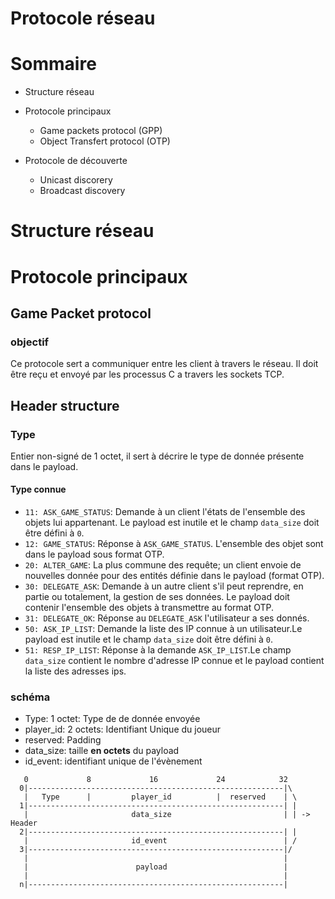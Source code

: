 # Protocole réseau 

# Sommaire
- Structure réseau
- Protocole principaux
    - Game packets protocol (GPP)
    - Object Transfert protocol (OTP)

- Protocole de découverte
    - Unicast discorery
    - Broadcast discovery


# Structure réseau


# Protocole principaux
## Game Packet protocol
### objectif 

Ce protocole sert a communiquer entre les client à travers le réseau. Il  doit être reçu et envoyé par les processus C a travers les sockets TCP.


## Header structure
### Type
Entier non-signé de 1 octet, il sert à décrire le type de donnée présente dans le payload.

#### Type connue
- `11: ASK_GAME_STATUS`: Demande à un client l'états de l'ensemble des objets lui appartenant. Le payload est inutile et le champ `data_size` doit être défini à `0`.
- `12: GAME_STATUS`: Réponse à `ASK_GAME_STATUS`. L'ensemble des objet sont dans le payload sous format OTP.
- `20: ALTER_GAME`: La plus commune des requête; un client envoie de nouvelles donnée pour des entités définie dans le payload (format OTP).
- `30: DELEGATE_ASK`: Demande à un autre client s'il peut reprendre, en partie ou totalement, la gestion de ses données. Le payload doit contenir l'ensemble des objets à transmettre au format OTP.
- `31: DELEGATE_OK`: Réponse au `DELEGATE_ASK` l'utilisateur a ses donnés. 
- `50: ASK_IP_LIST`: Demande la liste des IP connue à un utilisateur.Le payload est inutile et le champ `data_size` doit être défini à `0`.
- `51: RESP_IP_LIST`: Réponse à la demande `ASK_IP_LIST`.Le champ `data_size` contient le nombre d'adresse IP connue et le payload contient la liste des adresses ips.




### schéma
- Type: 1 octet: Type de de donnée envoyée
- player_id: 2 octets: Identifiant Unique du joueur
- reserved: Padding
- data_size: taille **en octets** du payload
- id_event: identifiant unique de l'évènement 
```
   0             8             16             24            32
  0|---------------------------------------------------------|\
   |   Type      |         player_id          |  reserved    | \
  1|---------------------------------------------------------| |
   |                       data_size                         | | -> Header
  2|---------------------------------------------------------| |
   |                       id_event                          | /
  3|---------------------------------------------------------|/
   |                                                         |
   |                        payload                          |
   |                                                         |
  n|---------------------------------------------------------|
```
